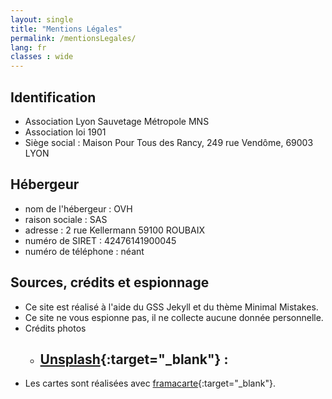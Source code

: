 ```yaml
---
layout: single
title: "Mentions Légales"
permalink: /mentionsLegales/
lang: fr
classes : wide
---
```


## Identification 
- Association Lyon Sauvetage Métropole MNS
- Association loi 1901
- Siège social : Maison Pour Tous des Rancy, 249 rue Vendôme, 69003 LYON

## Hébergeur
- nom de l'hébergeur : OVH
- raison sociale : SAS
- adresse : 2 rue Kellermann 59100 ROUBAIX
- numéro de SIRET : 42476141900045
- numéro de téléphone : néant




## Sources, crédits et espionnage
- Ce site est réalisé à l'aide du GSS Jekyll et du thème Minimal Mistakes.
- Ce site ne vous espionne pas, il ne collecte aucune donnée personnelle.
- Crédits photos
    - [Unsplash](https://unsplash.com/fr){:target="_blank"} :
        - 
- Les cartes sont réalisées avec [framacarte](https://framacarte.org/fr/){:target="_blank"}.

